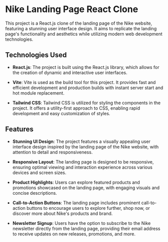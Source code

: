# Nike Landing Page React Clone

This project is a React.js clone of the landing page of the Nike website, featuring a stunning user interface design. It aims to replicate the landing page's functionality and aesthetics while utilizing modern web development technologies.

## Technologies Used

- **React.js**: The project is built using the React.js library, which allows for the creation of dynamic and interactive user interfaces.

- **Vite**: Vite is used as the build tool for this project. It provides fast and efficient development and production builds with instant server start and hot module replacement.

- **Tailwind CSS**: Tailwind CSS is utilized for styling the components in the project. It offers a utility-first approach to CSS, enabling rapid development and easy customization of styles.

## Features

- **Stunning UI Design**: The project features a visually appealing user interface design inspired by the landing page of the Nike website, with attention to detail and responsiveness.

- **Responsive Layout**: The landing page is designed to be responsive, ensuring optimal viewing and interaction experience across various devices and screen sizes.

- **Product Highlights**: Users can explore featured products and promotions showcased on the landing page, with engaging visuals and concise descriptions.

- **Call-to-Action Buttons**: The landing page includes prominent call-to-action buttons to encourage users to explore further, shop now, or discover more about Nike's products and brand.

- **Newsletter Signup**: Users have the option to subscribe to the Nike newsletter directly from the landing page, providing their email address to receive updates on new releases, promotions, and more.




